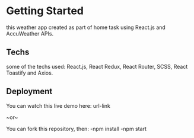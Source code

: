 # Getting Started

this weather app created as part of home task using React.js and AccuWeather APIs.

## Techs

some of the techs used: React.js, React Redux, React Router, SCSS, React Toastify and Axios.

## Deployment

You can watch this live demo here: url-link

~or~

You can fork this repository, then:
-npm install
-npm start
